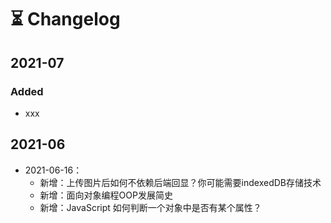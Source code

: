 # ⏳ Changelog

## 2021-07

### Added

* xxx

## 2021-06

* 2021-06-16： 
  * 新增：上传图片后如何不依赖后端回显？你可能需要indexedDB存储技术
  * 新增：面向对象编程OOP发展简史
  * 新增：JavaScript 如何判断一个对象中是否有某个属性？






